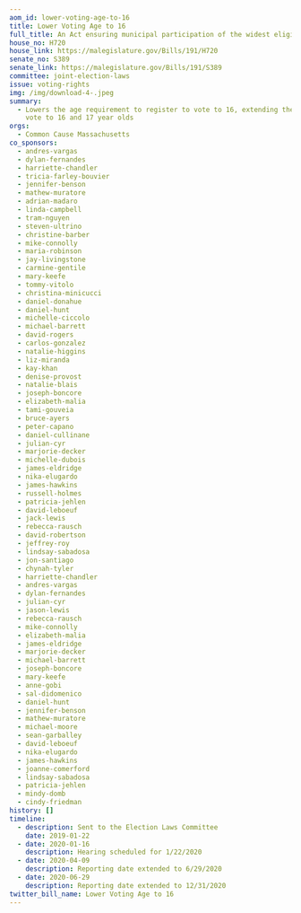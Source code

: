 ```yaml
---
aom_id: lower-voting-age-to-16
title: Lower Voting Age to 16
full_title: An Act ensuring municipal participation of the widest eligible range
house_no: H720
house_link: https://malegislature.gov/Bills/191/H720
senate_no: S389
senate_link: https://malegislature.gov/Bills/191/S389
committee: joint-election-laws
issue: voting-rights
img: /img/download-4-.jpeg
summary:
  - Lowers the age requirement to register to vote to 16, extending the right to
    vote to 16 and 17 year olds
orgs:
  - Common Cause Massachusetts
co_sponsors:
  - andres-vargas
  - dylan-fernandes
  - harriette-chandler
  - tricia-farley-bouvier
  - jennifer-benson
  - mathew-muratore
  - adrian-madaro
  - linda-campbell
  - tram-nguyen
  - steven-ultrino
  - christine-barber
  - mike-connolly
  - maria-robinson
  - jay-livingstone
  - carmine-gentile
  - mary-keefe
  - tommy-vitolo
  - christina-minicucci
  - daniel-donahue
  - daniel-hunt
  - michelle-ciccolo
  - michael-barrett
  - david-rogers
  - carlos-gonzalez
  - natalie-higgins
  - liz-miranda
  - kay-khan
  - denise-provost
  - natalie-blais
  - joseph-boncore
  - elizabeth-malia
  - tami-gouveia
  - bruce-ayers
  - peter-capano
  - daniel-cullinane
  - julian-cyr
  - marjorie-decker
  - michelle-dubois
  - james-eldridge
  - nika-elugardo
  - james-hawkins
  - russell-holmes
  - patricia-jehlen
  - david-leboeuf
  - jack-lewis
  - rebecca-rausch
  - david-robertson
  - jeffrey-roy
  - lindsay-sabadosa
  - jon-santiago
  - chynah-tyler
  - harriette-chandler
  - andres-vargas
  - dylan-fernandes
  - julian-cyr
  - jason-lewis
  - rebecca-rausch
  - mike-connolly
  - elizabeth-malia
  - james-eldridge
  - marjorie-decker
  - michael-barrett
  - joseph-boncore
  - mary-keefe
  - anne-gobi
  - sal-didomenico
  - daniel-hunt
  - jennifer-benson
  - mathew-muratore
  - michael-moore
  - sean-garballey
  - david-leboeuf
  - nika-elugardo
  - james-hawkins
  - joanne-comerford
  - lindsay-sabadosa
  - patricia-jehlen
  - mindy-domb
  - cindy-friedman
history: []
timeline:
  - description: Sent to the Election Laws Committee
    date: 2019-01-22
  - date: 2020-01-16
    description: Hearing scheduled for 1/22/2020
  - date: 2020-04-09
    description: Reporting date extended to 6/29/2020
  - date: 2020-06-29
    description: Reporting date extended to 12/31/2020
twitter_bill_name: Lower Voting Age to 16
---
```

